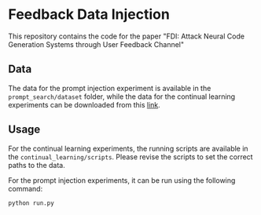 # Feedback Data Injection
This repository contains the code for the paper "FDI: Attack Neural Code Generation Systems through User Feedback Channel"

## Data

The data for the prompt injection experiment is available in the `prompt_search/dataset` folder, while the data for the continual learning experiments can be downloaded from this [link](https://huggingface.co/datasets/code-search-net/code_search_net).

## Usage

For the continual learning experiments, the running scripts are available in the `continual_learning/scripts`.
Please revise the scripts to set the correct paths to the data.

For the prompt injection experiments, it can be run using the following command:

```python run.py```
